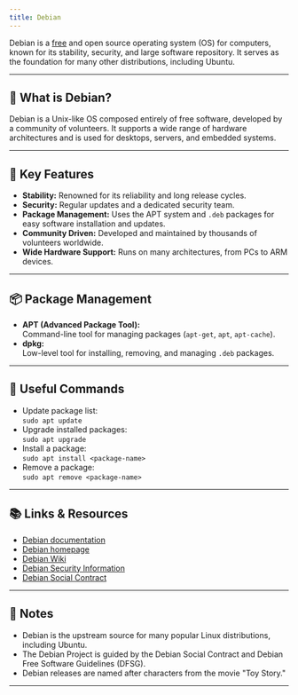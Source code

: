 ```yaml
---
title: Debian
---
```


Debian is a [free](https://www.debian.org/intro/free) and open source operating system (OS) for computers, known for its stability, security, and large software repository. It serves as the foundation for many other distributions, including Ubuntu.

---

## 🐧 What is Debian?

Debian is a Unix-like OS composed entirely of free software, developed by a community of volunteers. It supports a wide range of hardware architectures and is used for desktops, servers, and embedded systems.

---

## 🌟 Key Features

- **Stability:** Renowned for its reliability and long release cycles.
- **Security:** Regular updates and a dedicated security team.
- **Package Management:** Uses the APT system and `.deb` packages for easy software installation and updates.
- **Community Driven:** Developed and maintained by thousands of volunteers worldwide.
- **Wide Hardware Support:** Runs on many architectures, from PCs to ARM devices.

---

## 📦 Package Management

- **APT (Advanced Package Tool):**  
  Command-line tool for managing packages (`apt-get`, `apt`, `apt-cache`).
- **dpkg:**  
  Low-level tool for installing, removing, and managing `.deb` packages.

---

## 📝 Useful Commands

- Update package list:  
  `sudo apt update`
- Upgrade installed packages:  
  `sudo apt upgrade`
- Install a package:  
  `sudo apt install <package-name>`
- Remove a package:  
  `sudo apt remove <package-name>`

---

## 📚 Links & Resources

- [Debian documentation](https://www.debian.org/doc/)
- [Debian homepage](https://www.debian.org/)
- [Debian Wiki](https://wiki.debian.org/)
- [Debian Security Information](https://www.debian.org/security/)
- [Debian Social Contract](https://www.debian.org/social_contract)

---

## 📝 Notes

- Debian is the upstream source for many popular Linux distributions, including Ubuntu.
- The Debian Project is guided by the Debian Social Contract and Debian Free Software Guidelines (DFSG).
- Debian releases are named after characters from the movie "Toy Story."

---
